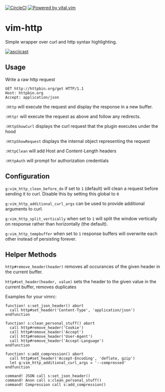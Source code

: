 [![CircleCI](https://circleci.com/gh/nicwest/vim-http/tree/master.svg?style=svg)](https://circleci.com/gh/nicwest/vim-http/tree/master)
[![Powered by vital.vim](https://img.shields.io/badge/powered%20by-vital.vim-80273f.svg)](https://github.com/vim-jp/vital.vim)

vim-http
========

Simple wrapper over curl and http syntax highlighting.

[![asciicast](https://asciinema.org/a/120707.png)](https://asciinema.org/a/120707)


Usage
------

Write a raw http request

```http
GET http://httpbin.org/get HTTP/1.1
Host: httpbin.org
Accept: application/json
```

`:Http` will execute the request and display the response in a new buffer.

`:Http!` will execute the request as above and follow any redirects.

`:HttpShowCurl` displays the curl request that the plugin executes under the 
hood

`:HttpShowRequest` displays the internal object representing the request

`:HttpClean` will add Host and Content-Length headers

`:HttpAuth` will prompt for authorization credentials


Configuration
-------------

`g:vim_http_clean_before_do` if set to `1` (default) will clean a request before
sending it to curl. Disable this by setting this global to `0`

`g:vim_http_additional_curl_args` can be used to provide additional arguments
to curl.

`g:vim_http_split_vertically` when set to `1` will split the window vertically
on response rather than horizontally (the default).

`g:vim_http_tempbuffer` when set to `1` response buffers will overwrite each
other instead of persisting forever.

Helper Methods
--------------

`http#remove_header(header)` removes all occurances of the given header in the
current buffer.

`http#set_header(header, value)` sets the header to the given value in the
current buffer, removes duplicates

Examples for your vimrc:

```viml
function! s:set_json_header() abort
  call http#set_header('Content-Type', 'application/json')
endfunction

function! s:clean_personal_stuff() abort
  call http#remove_header('Cookie')
  call http#remove_header('Accept')
  call http#remove_header('User-Agent')
  call http#remove_header('Accept-Language')
endfunction 

function! s:add_compression() abort
  call http#set_header('Accept-Encoding', 'deflate, gzip')
  let g:vim_http_additional_curl_args = '--compressed'
endfunction

command! JSON call s:set_json_header()
command! Anon call s:clean_personal_stuff()
command! Compression call s:add_compression()
```
